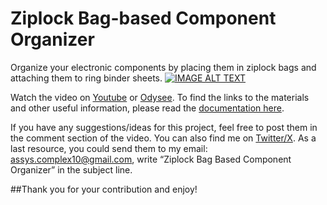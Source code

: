 # Ziplock Bag-based Component Organizer
Organize your electronic components by placing them in ziplock bags and attaching them to ring binder sheets.
[![IMAGE ALT TEXT](https://img.youtube.com/vi/N9kQCDN8lkk/sddefault.jpg)](https://youtu.be/N9kQCDN8lkk)

Watch the video on [Youtube](https://youtu.be/N9kQCDN8lkk) or [Odysee](https://odysee.com/Best-Way-to-Organize-Electronic-Components:f25e0d2333e6a89c094a7c6eef83efe05dce02d6). To 
 find the links to the materials and other useful information, please read the [documentation here](https://docs.google.com/document/d/1kPl12RI6iVWc4pTUeo4J5SPB436H8uDyyrknLdXsm4I/edit?usp=sharing).

If you have any suggestions/ideas for this project, feel free to post them in the comment section of the video. You can also find me on [Twitter/X](https://x.com/Cristi4n_Ariel). As a last resource, you could send them to my email: [assys.complex10@gmail.com](assys.complex10@gmail.com), write “Ziplock Bag Based Component Organizer” in the subject line.

##Thank you for your contribution and enjoy!
